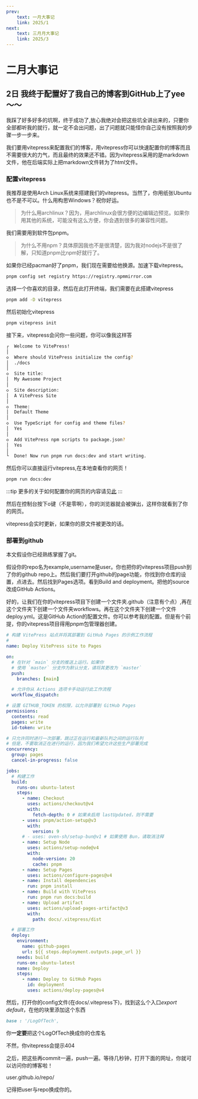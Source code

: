 ```yaml
---
prev:
    text: 一月大事记
    link: 2025/1
next:
    text: 三月月大事记
    link: 2025/3
---
```

# 二月大事记

## 2日 我终于配置好了我自己的博客到GitHub上了yee～～

我踩了好多好多的坑啊，终于成功了,放心我绝对会把这些坑全讲出来的，只要你全部都听我的就行，就一定不会出问题，出了问题就只能怪你自己没有按照我的步骤一步一步来。

我们要用vitepress来配置我们的博客，用vitepress你可以快速配置你的博客而且不需要很大的力气，而且最终的效果还不错。因为vitepress采用的是markdown文件，他在后端实际上把markdown文件转为了html文件。

### 配置vitepress

我推荐是使用Arch Linux系统来搭建我们的vitepress。当然了，你用纸张Ubuntu也不是不可以。什么用构思Windows？祝你好运。

>为什么用archlinux？因为，用archlinux会很方便的边编辑边预览。如果你用其他的系统，可能没有这么方便，你会遇到很多的兼容性问题。

我们需要用到软件包pnpm。

>为什么不用npm？具体原因我也不是很清楚，因为我对nodejs不是很了解，只知道pnpm比npm好就行了。

如果你已经pacman好了pnpm，我们现在需要给他换源。加速下载vitepress。

```bash
pnpm config set registry https://registry.npmmirror.com
```

选择一个你喜欢的目录，然后在此打开终端，我们需要在此搭建vitepress

```bash
pnpm add -D vitepress
```

然后初始化vitepress

```bash
pnpm vitepress init
```

接下来，vitepress会问你一些问题，你可以像我这样答

```bash
┌  Welcome to VitePress!
│
◇  Where should VitePress initialize the config?
│  ./docs
│
◇  Site title:
│  My Awesome Project
│
◇  Site description:
│  A VitePress Site
│
◇  Theme:
│  Default Theme
│
◇  Use TypeScript for config and theme files?
│  Yes
│
◇  Add VitePress npm scripts to package.json?
│  Yes
│
└  Done! Now run pnpm run docs:dev and start writing.
```

然后你可以直接运行vitepress,在本地查看你的网页！

```bash
pnpm run docs:dev
```

:::tip
更多的关于如何配置你的网页的内容请见[此](https://vitepress.dev/zh/guide/what-is-vitepress)
:::

然后在控制台按下o键（不是零啊），你的浏览器就会被弹出，这样你就看到了你的网页。

vitepress会实时更新，如果你的原文件被更改的话。

### 部署到github

本文假设你已经熟练掌握了git。

假设你的repo名为example,username是user。你也把你的vitepress项目push到了你的github repo上。然后我们要打开github的page功能，你找到你仓库的设置，点进去。然后找到Pages选项。看到Build and deployment。把他的source改成GitHub Actions。

好的，让我们在你的vitepress项目下创建一个文件夹.github（注意有个点）,再在这个文件夹下创建一个文件夹workflows。再在这个文件夹下创建一个文件deploy.yml。这是GitHub Action的配置文件。你可以参考我的配置。但是有个前提，你的vitepress项目得用pnpm包管理器创建。

```yml
# 构建 VitePress 站点并将其部署到 GitHub Pages 的示例工作流程
#
name: Deploy VitePress site to Pages

on:
  # 在针对 `main` 分支的推送上运行。如果你
  # 使用 `master` 分支作为默认分支，请将其更改为 `master`
  push:
    branches: [main]

  # 允许你从 Actions 选项卡手动运行此工作流程
  workflow_dispatch:

# 设置 GITHUB_TOKEN 的权限，以允许部署到 GitHub Pages
permissions:
  contents: read
  pages: write
  id-token: write

# 只允许同时进行一次部署，跳过正在运行和最新队列之间的运行队列
# 但是，不要取消正在进行的运行，因为我们希望允许这些生产部署完成
concurrency:
  group: pages
  cancel-in-progress: false

jobs:
  # 构建工作
  build:
    runs-on: ubuntu-latest
    steps:
      - name: Checkout
        uses: actions/checkout@v4
        with:
          fetch-depth: 0 # 如果未启用 lastUpdated，则不需要
      - uses: pnpm/action-setup@v3 
        with:
          version: 9
      # - uses: oven-sh/setup-bun@v1 # 如果使用 Bun，请取消注释
      - name: Setup Node
        uses: actions/setup-node@v4
        with:
          node-version: 20
          cache: pnpm 
      - name: Setup Pages
        uses: actions/configure-pages@v4
      - name: Install dependencies
        run: pnpm install
      - name: Build with VitePress
        run: pnpm run docs:build 
      - name: Upload artifact
        uses: actions/upload-pages-artifact@v3
        with:
          path: docs/.vitepress/dist

  # 部署工作
  deploy:
    environment:
      name: github-pages
      url: ${{ steps.deployment.outputs.page_url }}
    needs: build
    runs-on: ubuntu-latest
    name: Deploy
    steps:
      - name: Deploy to GitHub Pages
        id: deployment
        uses: actions/deploy-pages@v4
```

然后，打开你的config文件(在docs/.vitepress下)，找到这么个入口*export default*，在他的块里添加这个东西

```md
base : '/LogOfTech',
```

你**一定要**把这个LogOfTech换成你的仓库名

不然，你vitepress会提示404

之后，把这些再commit一遍，push一遍。等待几秒钟，打开下面的网址，你就可以访问你的博客啦！

user.github.io/repo/

记得把user与repo换成你的。






